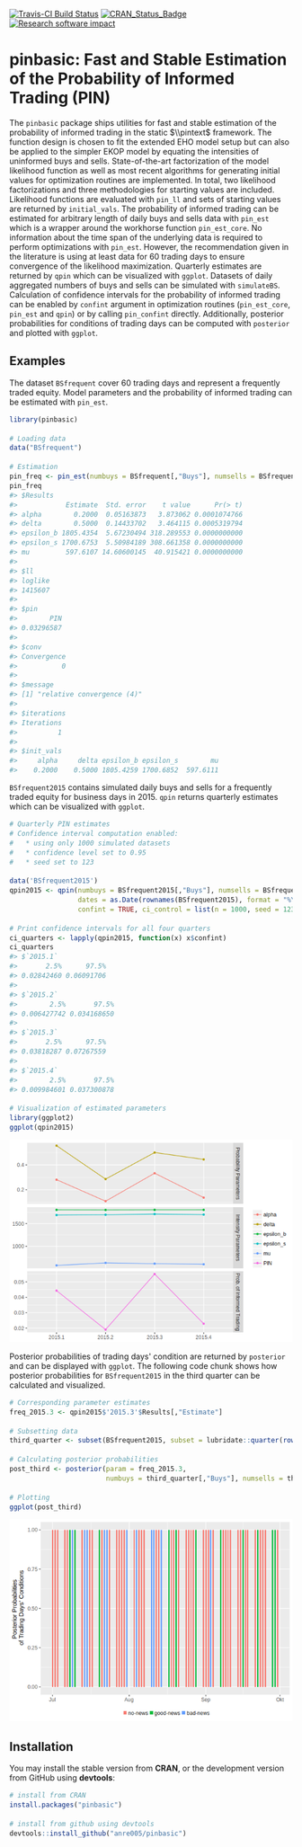 
<!-- README.md is generated from README.Rmd. Please edit that file -->
[![Travis-CI Build Status](https://travis-ci.org/anre005/pinbasic.svg?branch=master)](https://travis-ci.org/anre005/pinbasic) [![CRAN\_Status\_Badge](http://www.r-pkg.org/badges/version/pinbasic)](http://cran.r-project.org/package=pinbasic) [![Research software impact](http://depsy.org/api/package/cran/pinbasic/badge.svg)](http://depsy.org/package/r/pinbasic)

pinbasic: Fast and Stable Estimation of the Probability of Informed Trading (PIN)
=================================================================================

The `pinbasic` package ships utilities for fast and stable estimation of the probability of informed trading in the static $\\pintext$ framework. The function design is chosen to fit the extended EHO model setup but can also be applied to the simpler EKOP model by equating the intensities of uninformed buys and sells. State-of-the-art factorization of the model likelihood function as well as most recent algorithms for generating initial values for optimization routines are implemented. In total, two likelihood factorizations and three methodologies for starting values are included. Likelihood functions are evaluated with `pin_ll` and sets of starting values are returned by `initial_vals`. The probability of informed trading can be estimated for arbitrary length of daily buys and sells data with `pin_est` which is a wrapper around the workhorse function `pin_est_core`. No information about the time span of the underlying data is required to perform optimizations with `pin_est`. However, the recommendation given in the literature is using at least data for 60 trading days to ensure convergence of the likelihood maximization. Quarterly estimates are returned by `qpin` which can be visualized with `ggplot`. Datasets of daily aggregated numbers of buys and sells can be simulated with `simulateBS`. Calculation of confidence intervals for the probability of informed trading can be enabled by `confint` argument in optimization routines (`pin_est_core`, `pin_est` and `qpin`) or by calling `pin_confint` directly. Additionally, posterior probabilities for conditions of trading days can be computed with `posterior` and plotted with `ggplot`.

Examples
--------

The dataset `BSfrequent` cover 60 trading days and represent a frequently traded equity. Model parameters and the probability of informed trading can be estimated with `pin_est`.

``` r
library(pinbasic)

# Loading data
data("BSfrequent")

# Estimation
pin_freq <- pin_est(numbuys = BSfrequent[,"Buys"], numsells = BSfrequent[,"Sells"])
pin_freq
#> $Results
#>            Estimate  Std. error    t value      Pr(> t)
#> alpha        0.2000  0.05163873   3.873062 0.0001074766
#> delta        0.5000  0.14433702   3.464115 0.0005319794
#> epsilon_b 1805.4354  5.67230494 318.289553 0.0000000000
#> epsilon_s 1700.6753  5.50984189 308.661358 0.0000000000
#> mu         597.6107 14.60600145  40.915421 0.0000000000
#> 
#> $ll
#> loglike 
#> 1415607 
#> 
#> $pin
#>        PIN 
#> 0.03296587 
#> 
#> $conv
#> Convergence 
#>           0 
#> 
#> $message
#> [1] "relative convergence (4)"
#> 
#> $iterations
#> Iterations 
#>          1 
#> 
#> $init_vals
#>     alpha     delta epsilon_b epsilon_s        mu 
#>    0.2000    0.5000 1805.4259 1700.6852  597.6111
```

`BSfrequent2015` contains simulated daily buys and sells for a frequently traded equity for business days in 2015. `qpin` returns quarterly estimates which can be visualized with `ggplot`.

``` r
# Quarterly PIN estimates
# Confidence interval computation enabled:
#   * using only 1000 simulated datasets
#   * confidence level set to 0.95
#   * seed set to 123

data('BSfrequent2015')
qpin2015 <- qpin(numbuys = BSfrequent2015[,"Buys"], numsells = BSfrequent2015[,"Sells"],
                 dates = as.Date(rownames(BSfrequent2015), format = "%Y-%m-%d"),
                 confint = TRUE, ci_control = list(n = 1000, seed = 123))

# Print confidence intervals for all four quarters
ci_quarters <- lapply(qpin2015, function(x) x$confint)
ci_quarters
#> $`2015.1`
#>       2.5%      97.5% 
#> 0.02842460 0.06091706 
#> 
#> $`2015.2`
#>        2.5%       97.5% 
#> 0.006427742 0.034168650 
#> 
#> $`2015.3`
#>       2.5%      97.5% 
#> 0.03818287 0.07267559 
#> 
#> $`2015.4`
#>        2.5%       97.5% 
#> 0.009984601 0.037300878

# Visualization of estimated parameters
library(ggplot2)
ggplot(qpin2015)
```

![](README-unnamed-chunk-3-1.png)

Posterior probabilities of trading days' condition are returned by `posterior` and can be displayed with `ggplot`. The following code chunk shows how posterior probabilities for `BSfrequent2015` in the third quarter can be calculated and visualized.

``` r
# Corresponding parameter estimates
freq_2015.3 <- qpin2015$'2015.3'$Results[,"Estimate"]

# Subsetting data
third_quarter <- subset(BSfrequent2015, subset = lubridate::quarter(rownames(BSfrequent2015)) == 3)

# Calculating posterior probabilities
post_third <- posterior(param = freq_2015.3, 
                        numbuys = third_quarter[,"Buys"], numsells = third_quarter[,"Sells"])

# Plotting
ggplot(post_third)
```

![](README-postdates-1.png)

Installation
------------

You may install the stable version from **CRAN**, or the development version from GitHub using **devtools**:

``` r
# install from CRAN
install.packages("pinbasic")

# install from github using devtools
devtools::install_github("anre005/pinbasic")
```
